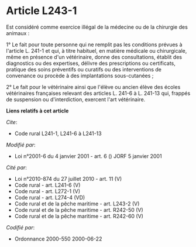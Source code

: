 # Article L243-1

Est considéré comme exercice illégal de la médecine ou de la chirurgie des animaux :

1° Le fait pour toute personne qui ne remplit pas les conditions prévues à l'article L. 241-1 et qui, à titre habituel, en
matière médicale ou chirurgicale, même en présence d'un vétérinaire, donne des consultations, établit des diagnostics ou des
expertises, délivre des prescriptions ou certificats, pratique des soins préventifs ou curatifs ou des interventions de
convenance ou procède à des implantations sous-cutanées ;

2° Le fait pour le vétérinaire ainsi que l'élève ou ancien élève des écoles vétérinaires françaises relevant des articles L.
241-6 à L. 241-13 qui, frappés de suspension ou d'interdiction, exercent l'art vétérinaire.

**Liens relatifs à cet article**

_Cite_:

  - Code rural L241-1, L241-6 à L241-13

_Modifié par_:

  - Loi n°2001-6 du 4 janvier 2001 - art. 6 () JORF 5 janvier 2001

_Cité par_:

  - Loi n°2010-874 du 27 juillet 2010 - art. 11 (V)
  - Code rural - art. L241-6 (V)
  - Code rural - art. L272-1 (V)
  - Code rural - art. L274-4 (VD)
  - Code rural et  de la pêche maritime - art. L243-2 (V)
  - Code rural et de la pêche maritime - art. R242-50 (V)
  - Code rural et de la pêche maritime - art. R242-60 (V)

_Codifié par_:

  - Ordonnance 2000-550 2000-06-22
